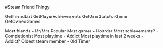 #Steam Friend Thingy

GetFriendList
GetPlayerAchievements
GetUserStatsForGame
GetOwnedGames

Most friends - Mr/Mrs Popular
Most games - Hoarder
Most achievements? - Completionist
Most playtime - Addict
Most playtime in last 2 weeks - Addict?
Oldest steam member - Old Timer
